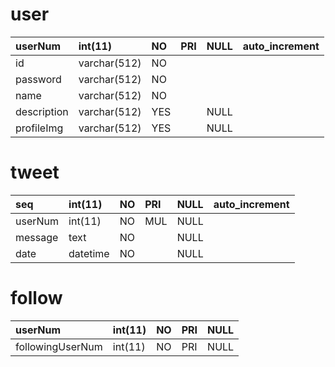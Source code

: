 # user #

|userNum|	int(11)|	NO|	PRI|	NULL|	auto\_increment|
|:------|:-------|:--|:---|:----|:---------------|
|id     |	varchar(512)|	NO	|		  |     |                |                |
|password|	varchar(512)|	NO|		  |	    |                |
|name   |	varchar(512)|	NO		|	   |     |                |
|description|	varchar(512)|	YES	|    |	NULL	|                |
|profileImg|	varchar(512)|	YES	|    |	NULL	|                |

# tweet #

|seq|	int(11)|	NO|	PRI|	NULL	|auto\_increment|
|:--|:-------|:--|:---|:-----|:--------------|
|userNum|	int(11)|	NO	|MUL |	NULL	|               |
|message	|text    |	NO|		  |NULL	 |               |
|date|	datetime	|NO |		  |NULL	 |               |

# follow #

|userNum	|int(11)|	NO	|PRI|	NULL	|
|:-------|:------|:---|:--|:-----|
|followingUserNum	|int(11)	|NO	 |PRI	|NULL	 |